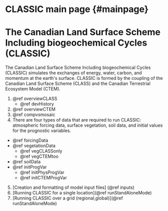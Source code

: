 CLASSIC main page {#mainpage}
============
# The Canadian Land Surface Scheme Including biogeochemical Cycles (CLASSIC)

The Canadian Land Surface Scheme Including biogeochemical Cycles (CLASSIC) simulates the exchanges of energy, water, carbon, and momentum at the earth's surface. CLASSIC is formed by the coupling of the Canadian Land Surface Scheme (CLASS) and the Canadian Terrestrial Ecosystem Model (CTEM).

1. @ref overviewCLASS
   - @ref devHistory
2. @ref overviewCTEM
3. @ref compvsmosaic
4. There are four types of data that are required to run CLASSIC: atmospheric forcing data, surface vegetation, soil data, and initial values for the prognostic variables.
  - @ref forcingData
  - @ref vegetationData
    - @ref vegCLASSonly
    - @ref vegCTEMtoo
  - @ref soilData
  - @ref initProgVar
    - @ref initPhysProgVar
    - @ref initCTEMProgVar
5. [Creation and formatting of model input files] (@ref inputs)
6. [Running CLASSIC for a single location](@ref runStandAloneMode)
7. [Running CLASSIC over a grid (regional,global)](@ref runStandAloneMode)
